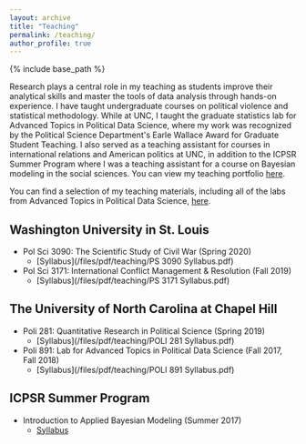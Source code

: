 ```yaml
---
layout: archive
title: "Teaching"
permalink: /teaching/
author_profile: true
---
```


{% include base_path %}

Research plays a central role in my teaching as students improve their analytical skills and master the tools of data analysis through hands-on experience. I have taught undergraduate courses on political violence and statistical methodology. While at UNC, I taught the graduate statistics lab for Advanced Topics in Political Data Science, where my work was recognized by the Political Science Department's Earle Wallace Award for Graduate Student Teaching. I also served as a teaching assistant for courses in international relations and American politics at UNC, in addition to the ICPSR Summer Program where I was a teaching assistant for a course on Bayesian modeling in the social sciences. You can view my teaching portfolio [here](/files/pdf/teaching/Portfolio.pdf).

You can find a selection of my teaching materials, including all of the labs from Advanced Topics in Political Data Science, [here](/teaching-materials).

## Washington University in St. Louis
- Pol Sci 3090: The Scientific Study of Civil War (Spring 2020)
    - [Syllabus](/files/pdf/teaching/PS 3090 Syllabus.pdf)
- Pol Sci 3171: International Conflict Management & Resolution (Fall 2019)
    - [Syllabus](/files/pdf/teaching/PS 3171 Syllabus.pdf)

## The University of North Carolina at Chapel Hill
- Poli 281: Quantitative Research in Political Science (Spring 2019)
    - [Syllabus](/files/pdf/teaching/POLI 281 Syllabus.pdf)
- Poli 891: Lab for Advanced Topics in Political Data Science (Fall 2017, Fall 2018)
    - [Syllabus](/files/pdf/teaching/POLI 891 Syllabus.pdf)

## ICPSR Summer Program
- Introduction to Applied Bayesian Modeling (Summer 2017)
    - [Syllabus](/files/pdf/teaching/bayes2017.pdf)